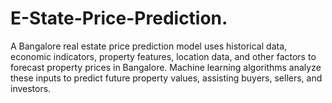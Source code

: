 # E-State-Price-Prediction.
A Bangalore real estate price prediction model uses historical data, economic indicators, property features, location data, and other factors to forecast property prices in Bangalore. Machine learning algorithms analyze these inputs to predict future property values, assisting buyers, sellers, and investors.
